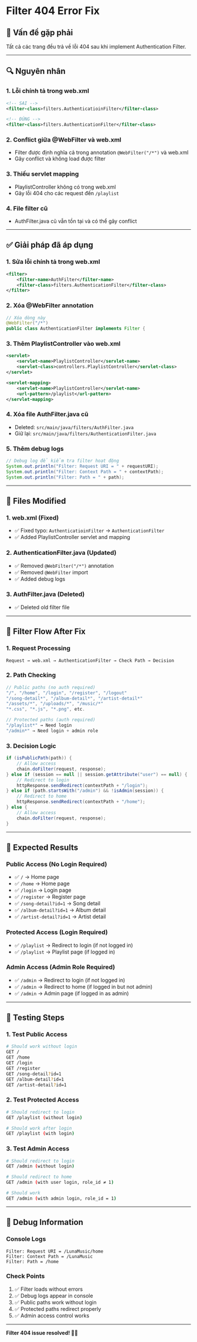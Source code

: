 # Filter 404 Error Fix

## 🚨 **Vấn đề gặp phải**

Tất cả các trang đều trả về lỗi 404 sau khi implement Authentication Filter.

---

## 🔍 **Nguyên nhân**

### 1. **Lỗi chính tả trong web.xml**

```xml
<!-- SAI -->
<filter-class>filters.AuthenticatioinFilter</filter-class>

<!-- ĐÚNG -->
<filter-class>filters.AuthenticationFilter</filter-class>
```

### 2. **Conflict giữa @WebFilter và web.xml**

- Filter được định nghĩa cả trong annotation `@WebFilter("/*")` và web.xml
- Gây conflict và không load được filter

### 3. **Thiếu servlet mapping**

- PlaylistController không có trong web.xml
- Gây lỗi 404 cho các request đến `/playlist`

### 4. **File filter cũ**

- AuthFilter.java cũ vẫn tồn tại và có thể gây conflict

---

## ✅ **Giải pháp đã áp dụng**

### 1. **Sửa lỗi chính tả trong web.xml**

```xml
<filter>
    <filter-name>AuthFilter</filter-name>
    <filter-class>filters.AuthenticationFilter</filter-class>
</filter>
```

### 2. **Xóa @WebFilter annotation**

```java
// Xóa dòng này
@WebFilter("/*")
public class AuthenticationFilter implements Filter {
```

### 3. **Thêm PlaylistController vào web.xml**

```xml
<servlet>
    <servlet-name>PlaylistController</servlet-name>
    <servlet-class>controllers.PlaylistController</servlet-class>
</servlet>

<servlet-mapping>
    <servlet-name>PlaylistController</servlet-name>
    <url-pattern>/playlist</url-pattern>
</servlet-mapping>
```

### 4. **Xóa file AuthFilter.java cũ**

- Deleted: `src/main/java/filters/AuthFilter.java`
- Giữ lại: `src/main/java/filters/AuthenticationFilter.java`

### 5. **Thêm debug logs**

```java
// Debug log để kiểm tra filter hoạt động
System.out.println("Filter: Request URI = " + requestURI);
System.out.println("Filter: Context Path = " + contextPath);
System.out.println("Filter: Path = " + path);
```

---

## 📁 **Files Modified**

### 1. **web.xml** (Fixed)

- ✅ Fixed typo: `AuthenticatioinFilter` → `AuthenticationFilter`
- ✅ Added PlaylistController servlet and mapping

### 2. **AuthenticationFilter.java** (Updated)

- ✅ Removed `@WebFilter("/*")` annotation
- ✅ Removed `@WebFilter` import
- ✅ Added debug logs

### 3. **AuthFilter.java** (Deleted)

- ✅ Deleted old filter file

---

## 🔄 **Filter Flow After Fix**

### **1. Request Processing**

```
Request → web.xml → AuthenticationFilter → Check Path → Decision
```

### **2. Path Checking**

```java
// Public paths (no auth required)
"/", "/home", "/login", "/register", "/logout"
"/song-detail*", "/album-detail*", "/artist-detail*"
"/assets/*", "/uploads/*", "/music/*"
"*.css", "*.js", "*.png", etc.

// Protected paths (auth required)
"/playlist*" → Need login
"/admin*" → Need login + admin role
```

### **3. Decision Logic**

```java
if (isPublicPath(path)) {
    // Allow access
    chain.doFilter(request, response);
} else if (session == null || session.getAttribute("user") == null) {
    // Redirect to login
    httpResponse.sendRedirect(contextPath + "/login");
} else if (path.startsWith("/admin") && !isAdmin(session)) {
    // Redirect to home
    httpResponse.sendRedirect(contextPath + "/home");
} else {
    // Allow access
    chain.doFilter(request, response);
}
```

---

## 🎯 **Expected Results**

### **Public Access (No Login Required)**

- ✅ `/` → Home page
- ✅ `/home` → Home page
- ✅ `/login` → Login page
- ✅ `/register` → Register page
- ✅ `/song-detail?id=1` → Song detail
- ✅ `/album-detail?id=1` → Album detail
- ✅ `/artist-detail?id=1` → Artist detail

### **Protected Access (Login Required)**

- ✅ `/playlist` → Redirect to login (if not logged in)
- ✅ `/playlist` → Playlist page (if logged in)

### **Admin Access (Admin Role Required)**

- ✅ `/admin` → Redirect to login (if not logged in)
- ✅ `/admin` → Redirect to home (if logged in but not admin)
- ✅ `/admin` → Admin page (if logged in as admin)

---

## 🚀 **Testing Steps**

### **1. Test Public Access**

```bash
# Should work without login
GET /
GET /home
GET /login
GET /register
GET /song-detail?id=1
GET /album-detail?id=1
GET /artist-detail?id=1
```

### **2. Test Protected Access**

```bash
# Should redirect to login
GET /playlist (without login)

# Should work after login
GET /playlist (with login)
```

### **3. Test Admin Access**

```bash
# Should redirect to login
GET /admin (without login)

# Should redirect to home
GET /admin (with user login, role_id ≠ 1)

# Should work
GET /admin (with admin login, role_id = 1)
```

---

## 📝 **Debug Information**

### **Console Logs**

```
Filter: Request URI = /LunaMusic/home
Filter: Context Path = /LunaMusic
Filter: Path = /home
```

### **Check Points**

1. ✅ Filter loads without errors
2. ✅ Debug logs appear in console
3. ✅ Public paths work without login
4. ✅ Protected paths redirect properly
5. ✅ Admin access control works

---

**Filter 404 issue resolved! 🎉✨**
